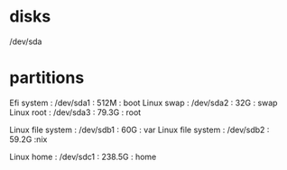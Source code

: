 # disks

/dev/sda 

# partitions

Efi system : /dev/sda1 : 512M : boot
Linux swap : /dev/sda2 : 32G : swap
Linux root : /dev/sda3 : 79.3G : root

Linux file system : /dev/sdb1 : 60G : var
Linux file system : /dev/sdb2 : 59.2G :nix

Linux home : /dev/sdc1 : 238.5G : home
